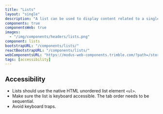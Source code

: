 ```yaml
---
title: "Lists"
layout: "single"
description: "A list can be used to display content related to a single subject."
components: true
componentsWeb: true
images:
  - "/img/components/headers/lists.png"
component: lists
bootstrapURL: "/components/lists/"
reactBootstrapURL: "/components/lists/"
webComponentsURL: "https://modus-web-components.trimble.com/?path=/story/components-list--default"
tags: [accessibility]
---
```


## Accessibility

- Lists should use the native HTML unordered list element `<ul>`.
- Make sure the list is keyboard accessible. The tab order needs to be sequential.
- Avoid keyboard traps.
